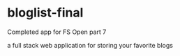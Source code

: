 # bloglist-final
Completed app for FS Open part 7

a full stack web application for storing your favorite blogs
